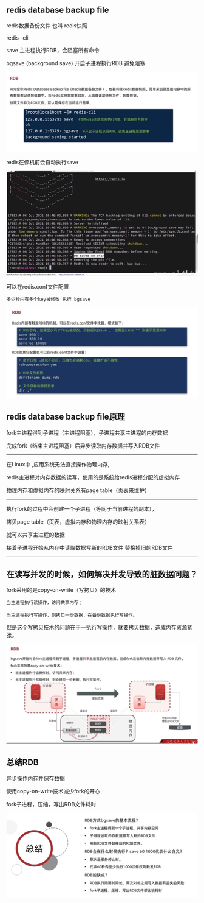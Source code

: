 redis database backup file
---

redis数据备份文件 也叫 redis快照

redis -cli

save 主进程执行RDB，会阻塞所有命令

bgsave (background save) 开启子进程执行RDB 避免阻塞

![img.png](img.png)

redis在停机前会自动执行save

![img_1.png](img_1.png)


可以在redis.conf文件配置 

    多少秒内有多个key被修改 执行 bgsave

![img_2.png](img_2.png)

redis database backup file原理
---

fork主进程得到子进程（主进程阻塞），子进程共享主进程的内存数据

完成fork（结束主进程阻塞）后异步读取内存数据并写入RDB文件

---
在Linux中 ,应用系统无法直接操作物理内存,

redis主进程对内存数据的读写，使用的是系统给redis进程分配的虚拟内存

物理内存和虚拟内存的映射关系有page table（页表来维护）

---

执行fork的过程中会创建一个子进程（等同于当前进程的副本），

拷贝page table（页表，虚拟内存和物理内存的映射关系表）

就可以共享主进程的数据

接着子进程开始从内存中读取数据写新的RDB文件 替换掉旧的RDB文件

---

在读写并发的时候，如何解决并发导致的脏数据问题？
---

fork采用的是copy-on-write（写拷贝）的技术

    当主进程执行读操作，访问共享内存；

    当主进程执行写操作，则拷贝一份数据，在备份数据执行写操作。

但是这个写拷贝技术的问题在于一执行写操作，就要拷贝数据，造成内存资源紧张。

![img_3.png](img_3.png)

总结RDB
---
异步操作内存并保存数据

使用copy-on-write技术减少fork的开心

fork子进程，压缩，写出RDB文件耗时

![img_4.png](img_4.png)







